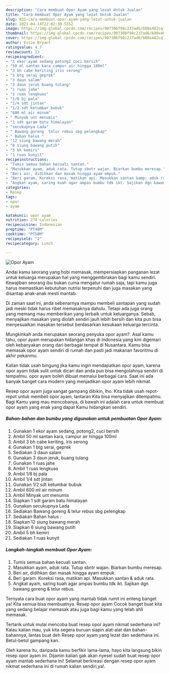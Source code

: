 ```yaml
---
description: "Cara membuat Opor Ayam yang lezat Untuk Jualan"
title: "Cara membuat Opor Ayam yang lezat Untuk Jualan"
slug: 831-cara-membuat-opor-ayam-yang-lezat-untuk-jualan
date: 2021-04-14T22:02:30.555Z
image: https://img-global.cpcdn.com/recipes/907306f98c237ad6/680x482cq70/opor-ayam-foto-resep-utama.jpg
thumbnail: https://img-global.cpcdn.com/recipes/907306f98c237ad6/680x482cq70/opor-ayam-foto-resep-utama.jpg
cover: https://img-global.cpcdn.com/recipes/907306f98c237ad6/680x482cq70/opor-ayam-foto-resep-utama.jpg
author: Essie Bryant
ratingvalue: 4.7
reviewcount: 13
recipeingredient:
- "1 ekor ayam sedang potong2 cuci bersih"
- "50 ml santan kara campur air hingga 100ml"
- "3 bh cabe keriting iris serong"
- "1 btg serai geprek"
- "3 daun salam"
- "3 daun jeruk buang tulang"
- "1 ruas jahe"
- "1 ruas lengkuas"
- "1/8 bj pala"
- "1/4 sdt jintan"
- "1/2 sdt ketumbar bubuk"
- "600 ml air minum"
- " Minyak unt menumis"
- "1 sdt garam batu himalayan"
- "secukupnya Lada"
- " Bawang goreng  telur rebus sbg pelengkap"
- " Bahan halus "
- "12 siung bawang merah"
- "6 siung bawang putih"
- "5 bh kemiri"
- "1 ruas kunyit"
recipeinstructions:
- "Tumis semua bahan kecuali santan."
- "Masukkan ayam, aduk rata. Tutup sbntr wajan. Biarkan bumbu meresap."
- "Beri air, didihkan dan masak hingga ayam empuk."
- "Beri garam. Koreksi rasa, matikan api. Masukkan santan &amp; aduk rata."
- "Angkat ayam, saring kuah agar ampas bumbu tdk ikt. Sajikan dgn bawang goreng &amp; telur rebus."
categories:
- Resep
tags:
- opor
- ayam

katakunci: opor ayam 
nutrition: 274 calories
recipecuisine: Indonesian
preptime: "PT40M"
cooktime: "PT58M"
recipeyield: "2"
recipecategory: Lunch

---
```



![Opor Ayam](https://img-global.cpcdn.com/recipes/907306f98c237ad6/680x482cq70/opor-ayam-foto-resep-utama.jpg)

Andai kamu seorang yang hobi memasak, mempersiapkan panganan lezat untuk keluarga merupakan hal yang menggembirakan bagi kamu sendiri. Kewajiban seorang ibu bukan cuma mengatur rumah saja, tapi kamu juga harus memastikan kebutuhan nutrisi terpenuhi dan juga masakan yang disantap anak-anak mesti mantab.

Di zaman  saat ini, anda sebenarnya mampu membeli santapan yang sudah jadi meski tidak harus ribet memasaknya dahulu. Tetapi ada juga orang yang memang mau memberikan yang terbaik untuk keluarganya. Sebab, menyajikan masakan yang diolah sendiri jauh lebih bersih dan kita pun bisa menyesuaikan masakan tersebut berdasarkan kesukaan keluarga tercinta. 



Mungkinkah anda merupakan seorang penyuka opor ayam?. Asal kamu tahu, opor ayam merupakan hidangan khas di Indonesia yang kini digemari oleh kebanyakan orang dari berbagai tempat di Nusantara. Kamu bisa memasak opor ayam sendiri di rumah dan pasti jadi makanan favoritmu di akhir pekanmu.

Kalian tidak usah bingung jika kamu ingin mendapatkan opor ayam, karena opor ayam tidak sulit untuk dicari dan anda pun bisa mengolahnya sendiri di tempatmu. opor ayam boleh dibuat memalui berbagai cara. Saat ini ada banyak banget cara modern yang menjadikan opor ayam lebih nikmat.

Resep opor ayam juga sangat gampang dibikin, lho. Kita tidak usah repot-repot untuk membeli opor ayam, lantaran Kita bisa menyajikan ditempatmu. Bagi Kamu yang mau mencobanya, di bawah ini adalah cara untuk membuat opor ayam yang enak yang dapat Kamu hidangkan sendiri.

<!--inarticleads1-->

##### Bahan-bahan dan bumbu yang digunakan untuk pembuatan Opor Ayam:

1. Gunakan 1 ekor ayam sedang, potong2, cuci bersih
1. Ambil 50 ml santan kara, campur air hingga 100ml
1. Ambil 3 bh cabe keriting, iris serong
1. Gunakan 1 btg serai, geprek
1. Sediakan 3 daun salam
1. Gunakan 3 daun jeruk, buang tulang
1. Gunakan 1 ruas jahe
1. Ambil 1 ruas lengkuas
1. Ambil 1/8 bj pala
1. Ambil 1/4 sdt jintan
1. Gunakan 1/2 sdt ketumbar bubuk
1. Ambil 600 ml air minum
1. Ambil  Minyak unt menumis
1. Siapkan 1 sdt garam batu himalayan
1. Gunakan secukupnya Lada
1. Sediakan  Bawang goreng &amp; telur rebus sbg pelengkap
1. Sediakan  Bahan halus :
1. Siapkan 12 siung bawang merah
1. Siapkan 6 siung bawang putih
1. Ambil 5 bh kemiri
1. Sediakan 1 ruas kunyit




<!--inarticleads2-->

##### Langkah-langkah membuat Opor Ayam:

1. Tumis semua bahan kecuali santan.
1. Masukkan ayam, aduk rata. Tutup sbntr wajan. Biarkan bumbu meresap.
1. Beri air, didihkan dan masak hingga ayam empuk.
1. Beri garam. Koreksi rasa, matikan api. Masukkan santan &amp; aduk rata.
1. Angkat ayam, saring kuah agar ampas bumbu tdk ikt. Sajikan dgn bawang goreng &amp; telur rebus.




Ternyata cara buat opor ayam yang mantab tidak rumit ini enteng banget ya! Kita semua bisa membuatnya. Resep opor ayam Cocok banget buat kita yang sedang belajar memasak atau juga bagi kamu yang telah ahli memasak.

Tertarik untuk mulai mencoba buat resep opor ayam nikmat sederhana ini? Kalau kalian mau, yuk kita segera buruan siapin alat-alat dan bahan-bahannya, lantas buat deh Resep opor ayam yang lezat dan sederhana ini. Betul-betul gampang kan. 

Oleh karena itu, daripada kamu berfikir lama-lama, hayo kita langsung bikin resep opor ayam ini. Dijamin kalian gak akan nyesel sudah buat resep opor ayam mantab sederhana ini! Selamat berkreasi dengan resep opor ayam nikmat sederhana ini di rumah kalian sendiri,ya!.

